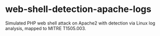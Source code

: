 # web-shell-detection-apache-logs
Simulated PHP web shell attack on Apache2 with detection via Linux log analysis, mapped to MITRE T1505.003.
